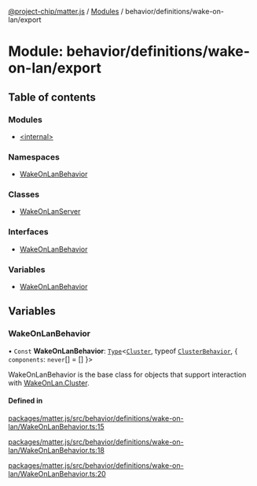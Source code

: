 [@project-chip/matter.js](../README.md) / [Modules](../modules.md) / behavior/definitions/wake-on-lan/export

# Module: behavior/definitions/wake-on-lan/export

## Table of contents

### Modules

- [\<internal\>](behavior_definitions_wake_on_lan_export._internal_.md)

### Namespaces

- [WakeOnLanBehavior](behavior_definitions_wake_on_lan_export.WakeOnLanBehavior.md)

### Classes

- [WakeOnLanServer](../classes/behavior_definitions_wake_on_lan_export.WakeOnLanServer.md)

### Interfaces

- [WakeOnLanBehavior](../interfaces/behavior_definitions_wake_on_lan_export.WakeOnLanBehavior-1.md)

### Variables

- [WakeOnLanBehavior](behavior_definitions_wake_on_lan_export.md#wakeonlanbehavior)

## Variables

### WakeOnLanBehavior

• `Const` **WakeOnLanBehavior**: [`Type`](../interfaces/behavior_cluster_export.ClusterBehavior.Type.md)\<[`Cluster`](../interfaces/cluster_export.WakeOnLan.Cluster.md), typeof [`ClusterBehavior`](behavior_cluster_export.ClusterBehavior.md), \{ `components`: `never`[] = [] }\>

WakeOnLanBehavior is the base class for objects that support interaction with [WakeOnLan.Cluster](cluster_export.WakeOnLan.md#cluster).

#### Defined in

[packages/matter.js/src/behavior/definitions/wake-on-lan/WakeOnLanBehavior.ts:15](https://github.com/project-chip/matter.js/blob/0c058ae17fdba4c0b89b8b13c309011d51782299/packages/matter.js/src/behavior/definitions/wake-on-lan/WakeOnLanBehavior.ts#L15)

[packages/matter.js/src/behavior/definitions/wake-on-lan/WakeOnLanBehavior.ts:18](https://github.com/project-chip/matter.js/blob/0c058ae17fdba4c0b89b8b13c309011d51782299/packages/matter.js/src/behavior/definitions/wake-on-lan/WakeOnLanBehavior.ts#L18)

[packages/matter.js/src/behavior/definitions/wake-on-lan/WakeOnLanBehavior.ts:20](https://github.com/project-chip/matter.js/blob/0c058ae17fdba4c0b89b8b13c309011d51782299/packages/matter.js/src/behavior/definitions/wake-on-lan/WakeOnLanBehavior.ts#L20)
